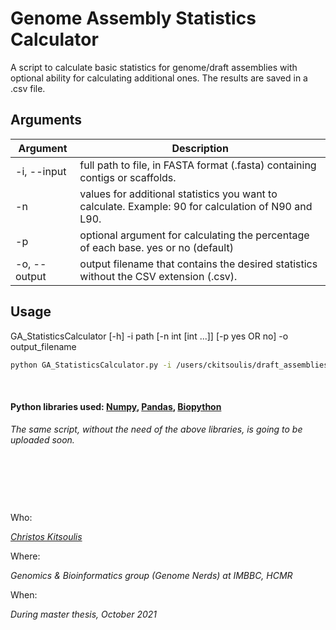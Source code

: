 # Genome Assembly Statistics Calculator

A script to calculate basic statistics for genome/draft assemblies with optional ability for calculating additional ones. The results are saved in a .csv file.


## Arguments

| Argument | Description |
| --- | --- |
| -i, --input | full path to file, in FASTA format (.fasta) containing contigs or scaffolds. |
| -n | values for additional statistics you want to calculate. Example: 90 for calculation of N90 and L90. |
| -p | optional argument for calculating the percentage of each base. yes or no (default) |
| -o, --output | output filename that contains the desired statistics without the CSV extension (.csv). |


## Usage

GA_StatisticsCalculator [-h] -i path [-n int [int ...]] [-p yes OR no] -o output_filename

```bash
python GA_StatisticsCalculator.py -i /users/ckitsoulis/draft_assemblies/genome_assembly.fasta -n 50 85 90 85 [-p yes] -o results
```
&nbsp;

#### Python libraries used: [Numpy](https://numpy.org), [Pandas](https://pandas.pydata.org/), [Biopython](https://biopython.org/)

*The same script, without the need of the above libraries, is going to be uploaded soon.*

&nbsp;

&nbsp;

&nbsp;


Who:

*[Christos Kitsoulis](https://github.com/ckitsoulis)*

Where:

*Genomics & Bioinformatics group (Genome Nerds) at IMBBC, HCMR*

When:

*During master thesis, October 2021*
